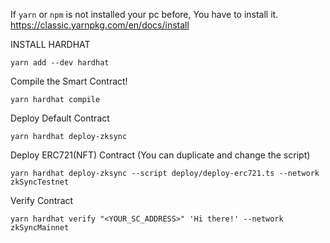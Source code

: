 If ```yarn``` or ```npm``` is not installed your pc before, You have to install it. 
https://classic.yarnpkg.com/en/docs/install

INSTALL HARDHAT
```
yarn add --dev hardhat
```

Compile the Smart Contract!
```
yarn hardhat compile
```

Deploy Default Contract
```
yarn hardhat deploy-zksync
```

Deploy ERC721(NFT) Contract (You can duplicate and change the script)
```
yarn hardhat deploy-zksync --script deploy/deploy-erc721.ts --network zkSyncTestnet
```

Verify Contract
```
yarn hardhat verify "<YOUR_SC_ADDRESS>" 'Hi there!' --network zkSyncMainnet
```
